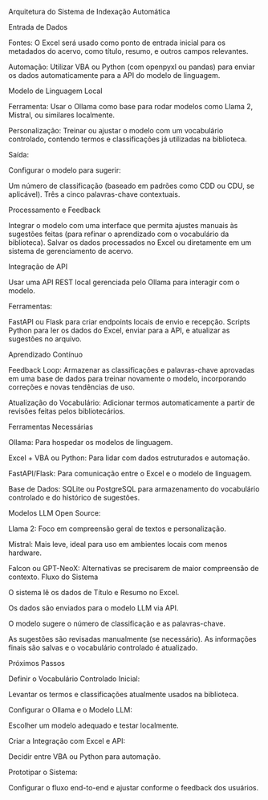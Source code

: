 Arquitetura do Sistema de Indexação Automática

Entrada de Dados

Fontes: O Excel será usado como ponto de entrada inicial para os metadados do acervo, como título, resumo, e outros campos relevantes.

Automação: Utilizar VBA ou Python (com openpyxl ou pandas) para enviar os dados automaticamente para a API do modelo de linguagem.

Modelo de Linguagem Local

Ferramenta: Usar o Ollama como base para rodar modelos como Llama 2, Mistral, ou similares localmente.

Personalização: Treinar ou ajustar o modelo com um vocabulário controlado, contendo termos e classificações já utilizadas na biblioteca.

Saída: 

Configurar o modelo para sugerir:

Um número de classificação (baseado em padrões como CDD ou CDU, se aplicável).
Três a cinco palavras-chave contextuais.

Processamento e Feedback

Integrar o modelo com uma interface que permita ajustes manuais às sugestões feitas (para refinar o aprendizado com o vocabulário da biblioteca).
Salvar os dados processados no Excel ou diretamente em um sistema de gerenciamento de acervo.

Integração de API

Usar uma API REST local gerenciada pelo Ollama para interagir com o modelo.

Ferramentas:

FastAPI ou Flask para criar endpoints locais de envio e recepção.
Scripts Python para ler os dados do Excel, enviar para a API, e atualizar as sugestões no arquivo.


Aprendizado Contínuo

Feedback Loop: Armazenar as classificações e palavras-chave aprovadas em uma base de dados para treinar novamente o modelo, incorporando correções e novas tendências de uso.

Atualização do Vocabulário: Adicionar termos automaticamente a partir de revisões feitas pelos bibliotecários.

Ferramentas Necessárias

Ollama: Para hospedar os modelos de linguagem.

Excel + VBA ou Python: Para lidar com dados estruturados e automação.

FastAPI/Flask: Para comunicação entre o Excel e o modelo de linguagem.

Base de Dados: SQLite ou PostgreSQL para armazenamento do vocabulário controlado e do histórico de sugestões.


Modelos LLM Open Source:

Llama 2: Foco em compreensão geral de textos e personalização.

Mistral: Mais leve, ideal para uso em ambientes locais com menos hardware.

Falcon ou GPT-NeoX: Alternativas se precisarem de maior compreensão de contexto.
Fluxo do Sistema

O sistema lê os dados de Título e Resumo no Excel.

Os dados são enviados para o modelo LLM via API.

O modelo sugere o número de classificação e as palavras-chave.

As sugestões são revisadas manualmente (se necessário).
As informações finais são salvas e o vocabulário controlado é atualizado.

Próximos Passos

Definir o Vocabulário Controlado Inicial:

Levantar os termos e classificações atualmente usados na biblioteca.

Configurar o Ollama e o Modelo LLM:

Escolher um modelo adequado e testar localmente.

Criar a Integração com Excel e API:

Decidir entre VBA ou Python para automação.

Prototipar o Sistema:

Configurar o fluxo end-to-end e ajustar conforme o feedback dos usuários.
